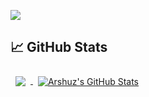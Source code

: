 ![](https://komarev.com/ghpvc/?username=arshadzaynuddin&color=orange)


## &#x1f4c8; GitHub Stats



<a href="https://github.com/arshadzaynuddin">
  <img align="center" style="margin:0.5rem" src="https://github-readme-stats.vercel.app/api/top-langs/?username=arshadzaynuddin&hide=html,css&title_color=ffffff&text_color=c9cacc&icon_color=4AB197&bg_color=1A2B34" />
</a>

<a href="https://github.com/arshadzaynuddin">
  <img align="center" style="margin:0.5rem" src="https://github-readme-stats.vercel.app/api?username=arshadzaynuddin&show_icons=true&line_height=27&count_private=true&title_color=ffffff&text_color=c9cacc&icon_color=4AB097&bg_color=1A2B34" alt="Arshuz's GitHub Stats" />
</a>
<br>
<br>



